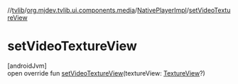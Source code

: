 //[tvlib](../../../index.md)/[org.mjdev.tvlib.ui.components.media](../index.md)/[NativePlayerImpl](index.md)/[setVideoTextureView](set-video-texture-view.md)

# setVideoTextureView

[androidJvm]\
open override fun [setVideoTextureView](set-video-texture-view.md)(textureView: [TextureView](https://developer.android.com/reference/kotlin/android/view/TextureView.html)?)

